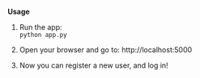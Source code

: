 <b>Usage</b>

1. Run the app:  
<code>python app.py</code>

2. Open your browser and go to:
   http://localhost:5000

3. Now you can register a new user, and log in!
